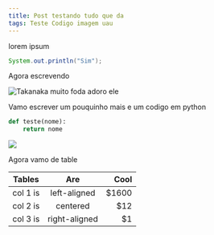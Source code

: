 ```yaml
---
title: Post testando tudo que da
tags: Teste Codigo imagem uau
---
```


lorem ipsum

```java
System.out.println("Sim");
```

Agora escrevendo

![Takanaka muito foda adoro ele](https://fiu-original.b-cdn.net/fontsinuse.com/use-images/N180/180916/180916.jpeg?filename=hoxzkber356a1.jpg)

Vamo escrever um pouquinho mais e um codigo em python


```python
def teste(nome):
    return nome
```

![](https://pbs.twimg.com/profile_images/1797475009889181696/cm_LHNJ9_400x400.jpg)

Agora vamo de table

| Tables   |      Are      |  Cool |
|----------|:-------------:|------:|
| col 1 is |  left-aligned | $1600 |
| col 2 is |    centered   |   $12 |
| col 3 is | right-aligned |    $1 |